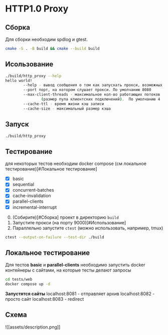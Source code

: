 # HTTP1.0 Proxy

## Сборка

Для сборки необходим spdlog и gtest.

```bash
cmake -S . -B build && cmake --build build
```

## Исользование

```bash
./build/http_proxy --help
hello world!
        --help - вывод сообщения о том как запускать прокси, возможных флагах и их описания
        --port порт, на котором слушает прокси. По умолчанию 8080
        --max-client-threads - максимальное кол-во работающих потоков
                (размер пула клиентских подключений).  По умолчанию 4
        --cache-ttl - время жизни кэш записи
        --cache-size - максимальный размер кэша
```

## Запуск

```bash
./build/http_proxy
```

## Тестирование

для некоторых тестов необходим docker compose (см локальное тестирование)[#Локальное тестирование]

- [x] basic
- [x] sequential
- [x] concurrent-batches
- [x] cache-invalidation
- [x] parallel-clients
- [x] incremental-interrupt

0. (Собирите)[#Сборка] проект в директорию `build`
1. Запустите прокси (на порту 9000)[#Использование]
2. Параллельно запустите `ctest` (можно использовать, например, tmux)

```bash
ctest --output-on-failure --test-dir ./build
```

## Локальное тестирование

Для тестов **basic** и **parallel-clients** необходимо запустить docker контейнеры с сайтами, на которые тесты делают запросы

```bash
cd tests/web
docker compose up -d
```

**Запустятся сайты**
localhost:8081 - отправляет архив
localhost:8082 - просто сайт
localhost:8083 - redirect

## Схема

![[assets/description.png]]
